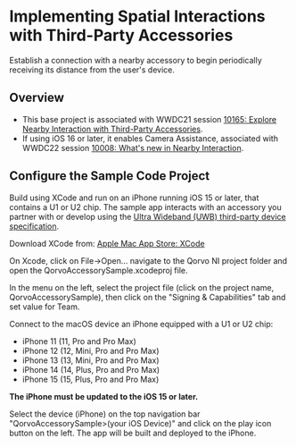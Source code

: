 # Implementing Spatial Interactions with Third-Party Accessories

Establish a connection with a nearby accessory to begin periodically receiving its distance from the user's device.

## Overview

- This base project is associated with WWDC21 session 
[10165: Explore Nearby Interaction with Third-Party Accessories](https://developer.apple.com/wwdc21/10165).
- If using iOS 16 or later, it enables Camera Assistance, associated with WWDC22 session 
[10008: What's new in Nearby Interaction](https://developer.apple.com/wwdc22/10008).

## Configure the Sample Code Project

Build using XCode and run on an iPhone running iOS 15 or later, that contains a U1 or U2 chip. The sample app interacts with an accessory you partner with or develop using the 
[Ultra Wideband (UWB) third-party device specification](https://developer.apple.com/nearby-interaction).

Download XCode from:
[Apple Mac App Store: XCode](https://apps.apple.com/us/app/xcode/id497799835)

On Xcode, click on File->Open... navigate to the Qorvo NI project folder and open the QorvoAccessorySample.xcodeproj file.

In the menu on the left, select the project file (click on the project name, QorvoAccessorySample), then click on the "Signing & Capabilities" tab and set value for Team.

Connect to the macOS device an iPhone equipped with a U1 or U2 chip:
- iPhone 11 (11, Pro and Pro Max)
- iPhone 12 (12, Mini, Pro and Pro Max)
- iPhone 13 (13, Mini, Pro and Pro Max)
- iPhone 14 (14, Plus, Pro and Pro Max)
- iPhone 15 (15, Plus, Pro and Pro Max)

**The iPhone must be updated to the iOS 15 or later.**

Select the device (iPhone) on the top navigation bar "QorvoAccessorySample>(your iOS Device)" and click on the play icon button on the left.
The app will be built and deployed to the iPhone.
